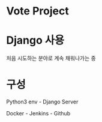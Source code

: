 Vote Project
============

# Django 사용

처음 시도하는 분야로 계속 채워나가는 중

# 구성

Python3 env - Django Server

Docker - Jenkins - Github
